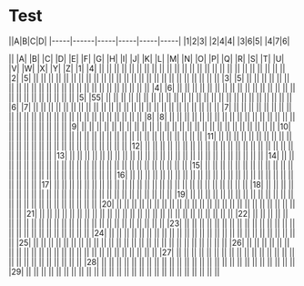 # Test

||A|B|C|D|
|-----|------|-----|-----|-----|-----|
|1|2|3|
|2|4|4|
|3|6|5|
|4|7|6|


||    |A|    |B|    |C|    |D|    |E|    |F|    |G|    |H|    |I|    |J|    |K|    |L|    |M|    |N|    |O|    |P|    |Q|    |R|    |S|    |T|    |U|    |V|    |W|    |X|    |Y|    |Z|
|1|    |4|    ||    ||    ||    ||    ||    ||    ||    ||    ||    ||    ||    ||    ||    ||    ||    ||    ||    ||    ||    ||    ||    ||    ||    ||    ||
|2|    |5|    ||    ||    ||    ||    ||    ||    ||    ||    ||    ||    ||    ||    ||    ||    ||    ||    ||    ||    ||    ||    ||    ||    ||    ||    ||
|3|    |5|    ||    ||    ||    ||    ||    ||    ||    ||    ||    ||    ||    ||    ||    ||    ||    ||    ||    ||    ||    ||    ||    ||    ||    ||    ||
|4|    |6|    ||    ||    ||    ||    ||    ||    ||    ||    ||    ||    ||    ||    ||    ||    ||    ||    ||    ||    ||    ||    ||    ||    ||    ||    ||
|5|    |55|    ||    ||    ||    ||    ||    ||    ||    ||    ||    ||    ||    ||    ||    ||    ||    ||    ||    ||    ||    ||    ||    ||    ||    ||    ||
|6|    |7|    ||    ||    ||    ||    ||    ||    ||    ||    ||    ||    ||    ||    ||    ||    ||    ||    ||    ||    ||    ||    ||    ||    ||    ||    ||
|7|    ||    ||    ||    ||    ||    ||    ||    ||    ||    ||    ||    ||    ||    ||    ||    ||    ||    ||    ||    ||    ||    ||    ||    ||    ||    ||
|8|    |8|    ||    ||    ||    ||    ||    ||    ||    ||    ||    ||    ||    ||    ||    ||    ||    ||    ||    ||    ||    ||    ||    ||    ||    ||    ||
|9|    ||    ||    ||    ||    ||    ||    ||    ||    ||    ||    ||    ||    ||    ||    ||    ||    ||    ||    ||    ||    ||    ||    ||    ||    ||    ||
|10|    ||    ||    ||    ||    ||    ||    ||    ||    ||    ||    ||    ||    ||    ||    ||    ||    ||    ||    ||    ||    ||    ||    ||    ||    ||    ||
|11|    ||    ||    ||    ||    ||    ||    ||    ||    ||    ||    ||    ||    ||    ||    ||    ||    ||    ||    ||    ||    ||    ||    ||    ||    ||    ||
|12|    ||    ||    ||    ||    ||    ||    ||    ||    ||    ||    ||    ||    ||    ||    ||    ||    ||    ||    ||    ||    ||    ||    ||    ||    ||    ||
|13|    ||    ||    ||    ||    ||    ||    ||    ||    ||    ||    ||    ||    ||    ||    ||    ||    ||    ||    ||    ||    ||    ||    ||    ||    ||    ||
|14|    ||    ||    ||    ||    ||    ||    ||    ||    ||    ||    ||    ||    ||    ||    ||    ||    ||    ||    ||    ||    ||    ||    ||    ||    ||    ||
|15|    ||    ||    ||    ||    ||    ||    ||    ||    ||    ||    ||    ||    ||    ||    ||    ||    ||    ||    ||    ||    ||    ||    ||    ||    ||    ||
|16|    ||    ||    ||    ||    ||    ||    ||    ||    ||    ||    ||    ||    ||    ||    ||    ||    ||    ||    ||    ||    ||    ||    ||    ||    ||    ||
|17|    ||    ||    ||    ||    ||    ||    ||    ||    ||    ||    ||    ||    ||    ||    ||    ||    ||    ||    ||    ||    ||    ||    ||    ||    ||    ||
|18|    ||    ||    ||    ||    ||    ||    ||    ||    ||    ||    ||    ||    ||    ||    ||    ||    ||    ||    ||    ||    ||    ||    ||    ||    ||    ||
|19|    ||    ||    ||    ||    ||    ||    ||    ||    ||    ||    ||    ||    ||    ||    ||    ||    ||    ||    ||    ||    ||    ||    ||    ||    ||    ||
|20|    ||    ||    ||    ||    ||    ||    ||    ||    ||    ||    ||    ||    ||    ||    ||    ||    ||    ||    ||    ||    ||    ||    ||    ||    ||    ||
|21|    ||    ||    ||    ||    ||    ||    ||    ||    ||    ||    ||    ||    ||    ||    ||    ||    ||    ||    ||    ||    ||    ||    ||    ||    ||    ||
|22|    ||    ||    ||    ||    ||    ||    ||    ||    ||    ||    ||    ||    ||    ||    ||    ||    ||    ||    ||    ||    ||    ||    ||    ||    ||    ||
|23|    ||    ||    ||    ||    ||    ||    ||    ||    ||    ||    ||    ||    ||    ||    ||    ||    ||    ||    ||    ||    ||    ||    ||    ||    ||    ||
|24|    ||    ||    ||    ||    ||    ||    ||    ||    ||    ||    ||    ||    ||    ||    ||    ||    ||    ||    ||    ||    ||    ||    ||    ||    ||    ||
|25|    ||    ||    ||    ||    ||    ||    ||    ||    ||    ||    ||    ||    ||    ||    ||    ||    ||    ||    ||    ||    ||    ||    ||    ||    ||    ||
|26|    ||    ||    ||    ||    ||    ||    ||    ||    ||    ||    ||    ||    ||    ||    ||    ||    ||    ||    ||    ||    ||    ||    ||    ||    ||    ||
|27|    ||    ||    ||    ||    ||    ||    ||    ||    ||    ||    ||    ||    ||    ||    ||    ||    ||    ||    ||    ||    ||    ||    ||    ||    ||    ||
|28|    ||    ||    ||    ||    ||    ||    ||    ||    ||    ||    ||    ||    ||    ||    ||    ||    ||    ||    ||    ||    ||    ||    ||    ||    ||    ||
|29|    ||    ||    ||    ||    ||    ||    ||    ||    ||    ||    ||    ||    ||    ||    ||    ||    ||    ||    ||    ||    ||    ||    ||    ||    ||    ||
